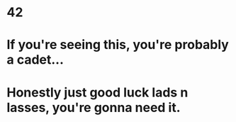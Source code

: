 # 42
#
# If you're seeing this, you're probably a cadet...
# Honestly just good luck lads n lasses, you're gonna need it.
